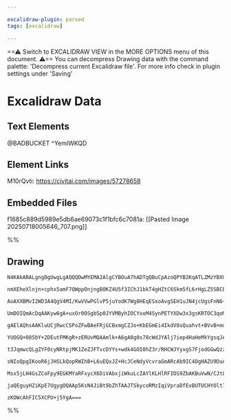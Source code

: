 ```yaml
---

excalidraw-plugin: parsed
tags: [excalidraw]

---
```

==⚠  Switch to EXCALIDRAW VIEW in the MORE OPTIONS menu of this document. ⚠== You can decompress Drawing data with the command palette: 'Decompress current Excalidraw file'. For more info check in plugin settings under 'Saving'


# Excalidraw Data

## Text Elements
@BADBUCKET ^YemlWKQD

## Element Links
M10rQvti: https://civitai.com/images/57278658

## Embedded Files
f1685c889d5989e5db6ae69073c1f1bfc6c7081a: [[Pasted Image 20250718005646_707.png]]

%%
## Drawing
```compressed-json
N4KAkARALgngDgUwgLgAQQQDwMYEMA2AlgCYBOuA7hADTgQBuCpAzoQPYB2KqATLZMzYBXUtiRoIACyhQ4zZAHoFAc0JRJQgEYA6bGwC2CgF7N6hbEcK4OCtptbErHALRY8RMpWdx8Q1TdIEfARcZgRmBShcZQUebQBGAGZtAAYaOiCEfQQOKGZuAG1wMFAwMogSbggAWXiU0gBFeihCdLLIWEQqrM0EYmJcTWC28sxuZ3ieAFYU7QA2AA54gBY5

nmXEheXlnjn+cphx5amF7QWppOnjngBOKZ4U5f3IChJ1bkT4gHZtC6Skm5fL6rHgLZ5SBCEZTSbhTL5xL6LY6JRIpR5fb7g6zKYZoFLg5hQUhsADWCAAwmx8GxSFUidZmHBcIFciNIJpcNgScpiUIOMRKdTaRJ6RxGcyclA2RAAGaEfD4ADKsFx6EEHmlhOJZIA6m9JNw+MUBETSQhlTBVRB1ZVwbzoRxwvk0PFwWwmdg1IcXWjwTzhHAAJLEZ2o

AoAXXBMvI2WD3A4QgV4MI/KwVVwPGlvP5juYodK7Wg8HEqESxoAvgSEH1uJN4jcUgsFnN6+DGCx2Fw0LtEm2mKxOAA5ThiWvLc6bVH3ZPMAAimSgNbQMoIYXBmmE/IAosFsrlQxHwUI4ANF8Ra197mjdl8brd8caIEQOCSqtJZPIlJ6zFFCLoDAohD6NE4QKHCPBfM2JzStSXJLqgK74Guj7MO4JZFO0YCusaWHGuGxSVsUBaQJUEgAGq4LOHCDt

UmDOIQmAcDqAAKyw6gA+uxOr0OSgbSp0JYVMByhIOCYxoM4SynPETYXDw3x3gsKRTOC3qoM444/Asux3nc8QyYkqzgq8xDvGgcxTHMCR6fEcwpCiyw3IkKmPpIkLQlK5mWdZfx2Q5TkuYW2Kqg+hZamago0nS5BikyLJSuunLctmApUlFIoxeK8XSnKCoWlaNrngSpq6vqhrFdq5oqoJhVZsIDpOrWboel6ta+o+/rHsGB44RAABKPCkPQxD4AAM

gAElAQhsAAKluUCjRwcCSPoZFwBAeFRjGCBxmgCZJo+KbEGmEi4IkdV8sQuahvt+BVvB+mouszaYo+7YDl2qD6U8b39p2w4cKOLqgjwhk3OO2GFoQc4LvBiHIYWG6XTuWSSjdiZ3Y+x6ng9l4QQsTk3HZcLgs+r57RjpNsHB57LquCDFbgU2hhAiD8imyg5fKO20+gMq2ec2BNjcxBTDcBMIFMxCaHMuAIHMDZfIk2DxPzmgytgczYF8jbxLgmpo

YUOGQ+08SbY+2DEutFMKgR+zERUvMQAAmlk+A6gA0g0s78cWdJYAlj7iep4HaHeMkYgsqJAhZqm1ms2iXgs8IpLctwospxllWgU6pIk8LAnMqJ2ccP2Fm5UIwt2gXlMFJaheU4VkpFwroAAxPECCd530oclynX8i30UMnFkpc3l1VVLVFVmnqpkGt2M9kvlNVUraj72pI11NY+7qcq1PoN5AnVBiGRuYf1g3DWNk3TXNC1LSta0be0kaPtGuCxrz

t3JqmwcQLgZYF0cyNRtpjMK1ZeZJFTvcDYYs+wdk4GOI0hZ3r/RHCWJYyxgS7FjodGGwQzzcHhgzR8SNty7jRvGSmWMTxM1xvcSChNiZfFJimcmqAf6PlgmSXmJDwSLkwJ5dAAABAAQgAQVnGIgAquSD2W4ZpZkoDNAOVRxFSNkfIxROVOBQEVIQIwJYHhRj0QAMU/vKNSNcOgBwkUQZQn0nwIBlIHVBTAWjuHsVCJxUB3TSj0LkXAKYmC7U4TQw

sNIoQpgIKooR6jJHSLkQopRWIhB+L6uEQxJZ+HcJCeNdyVcvraGmARcAb9IC4DgHAZU9DuAFmgG5bIVQHEwn2AwQgCAKBiKSgPVKQoqhtxlMMkZIwIDYBEPFQMi59DKkqkPCQHcu7LLGRM0gUyZk9P7ilBZ6BRRZTHu0tZGyshmPlEqSeEhp7FHGZMyU0yshzNntnXgRy7m5AebMkqVVLSrw1G89Z9yZl9XqlvUBX0AUnP0AAeRarANqDdbmAo+T

Msx5jLH4GsZCoFpy9EGKMYaRFxycX6DiVAbxjiWkuLcZAYlKLHlRFIOS9ZbAKBuVwN/CJtL3lQE+VufkEiWVspCE7ZkxIqDYvpfoQV4qZp+wkClMZqFiQKgABq1nklZE4iQIIRzmHjMuAhLZUnwM7WEWxfhTGcvqxEawUhzENRAIwbADD1LegQIQJZ4ipERDsZYdsbl0t5cCzcV1wUQEVe0nkJB8XGMRdG4gyoEDW1QDXCACbqhsGOvywYwQ+H0y

jaQEguyHZiKpE7UgygOQAAp5KsN4JiBt9bZhTAAJTSkycoRMzIqiVpraDfEvBUTUCHYOlt7aA3lCDU8sksKWicHRgdcoH9siZNTEWjgnM0AOxyLm+CRJPXgmwEQFNB7SGFg4J/EsZ63TpOfNe0gnrJ2QDsAAKwQNgPIipL1wEzdmy9Qw4YFpuZyFojAZouvwG6wsAkp6ZE/Z2AJQhCQGDlV0MBVMabEOA4WaMBhFTwfnZ9XJhZ8ChHJQh8DkHqG2

zKOWcAhFIC5XCPU+j5YgA===
```
%%